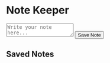 <!DOCTYPE html>
<html lang="en">
<head>
  <meta charset="UTF-8">
  <title>Note Keeper</title>
  <link rel="stylesheet" href="style.css">
</head>
<body>
  <div class="container">
    <h1>Note Keeper</h1>
    <textarea id="noteInput" placeholder="Write your note here..."></textarea>
    <button onclick="saveNote()">Save Note</button>
    <h2>Saved Notes</h2>
    <ul id="notesList"></ul>
  </div>

  <script src="script.js"></script>
</body>
</html>